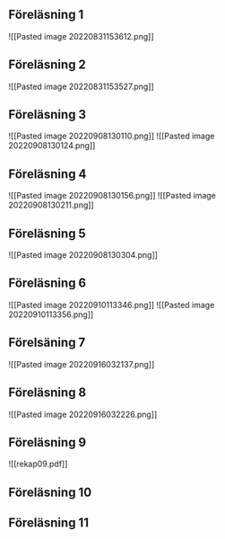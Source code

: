 ## Föreläsning 1
![[Pasted image 20220831153612.png]]
## Föreläsning 2
![[Pasted image 20220831153527.png]]

## Föreläsning 3
![[Pasted image 20220908130110.png]]
![[Pasted image 20220908130124.png]]
## Föreläsning 4
![[Pasted image 20220908130156.png]]
![[Pasted image 20220908130211.png]]
## Föreläsning 5
![[Pasted image 20220908130304.png]]
## Föreläsning 6
![[Pasted image 20220910113346.png]]
![[Pasted image 20220910113356.png]]


## Förelsäning 7 
![[Pasted image 20220916032137.png]]

## Föreläsning 8
![[Pasted image 20220916032226.png]]

## Föreläsning 9
![[rekap09.pdf]]

## Föreläsning 10

## Föreläsning 11


